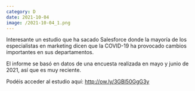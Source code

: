 ```yaml
--- 
category: D 
date: 2021-10-04 
image: /2021-10-04_1.png 
--- 
```


Interesante un estudio que ha sacado Salesforce donde la mayoría de los especialistas en marketing dicen que la COVID-19 ha provocado cambios importantes en sus departamentos.

El informe se basó en datos de una encuesta realizada en mayo y junio de 2021, así que es muy reciente.

Podéis acceder al estudio aquí: http://ow.ly/3GBl50GgG3y